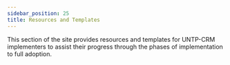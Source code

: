 ```yaml
---
sidebar_position: 25
title: Resources and Templates
---
```


This section of the site provides resources and templates for UNTP-CRM implementers to assist their progress through the phases of implementation to full adoption. 
